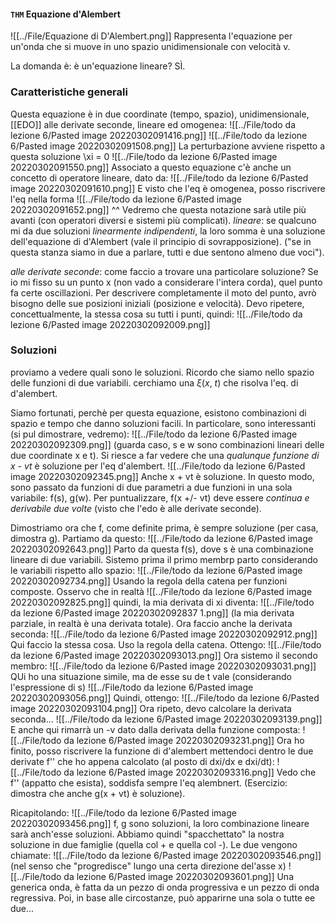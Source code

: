 #### `THM` Equazione d'Alembert
![[../File/Equazione di D'Alembert.png]]
Rappresenta l'equazione per un'onda che si muove in uno spazio unidimensionale con velocità v.

La domanda è: è un'equazione lineare? SÌ.

### Caratteristiche generali
Questa equazione è in due coordinate (tempo, spazio), unidimensionale, [[EDO]] alle derivate seconde, lineare ed omogenea:
![[../File/todo da lezione 6/Pasted image 20220302091416.png]]
![[../File/todo da lezione 6/Pasted image 20220302091508.png]]
La perturbazione avviene rispetto a questa soluzione \xi = 0
![[../File/todo da lezione 6/Pasted image 20220302091550.png]]
Associato a questo equazione c'è anche un concetto di operatore lineare, dato da:
![[../File/todo da lezione 6/Pasted image 20220302091610.png]]
E visto che l'eq è omogenea, posso riscrivere l'eq nella forma
![[../File/todo da lezione 6/Pasted image 20220302091652.png]]
^^ Vedremo che questa notazione sarà utile più avanti (con operatori diversi e sistemi più complicati).
_lineare_: se qualcuno mi da due soluzioni _linearmente indipendenti_, la loro somma è una soluzione dell'equazione di d'Alembert (vale il principio di sovrapposizione).
("se in questa stanza siamo in due a parlare, tutti e due sentono almeno due voci").

_alle derivate seconde_:
come faccio a trovare una particolare soluzione? Se io mi fisso su un punto x (non vado a considerare l'intera corda), quel punto fa certe oscillazioni. Per descrivere completamente il moto del punto, avrò bisogno delle sue posizioni iniziali (posizione e velocità). Devo ripetere, concettualmente, la stessa cosa su tutti i punti, quindi:
![[../File/todo da lezione 6/Pasted image 20220302092009.png]]

### Soluzioni
proviamo a vedere quali sono le soluzioni. Ricordo che siamo nello spazio delle funzioni di due variabili.
cerchiamo una $\xi(x,\ t)$ che risolva l'eq. di d'alembert.

Siamo fortunati, perchè per questa equazione, esistono combinazioni di spazio e tempo che danno soluzioni facili. In particolare, sono interessanti (si pul dimostrare, vedremo):
![[../File/todo da lezione 6/Pasted image 20220302092309.png]]
(guarda caso, s e w sono combinazioni lineari delle due coordinate x e t).
Si riesce a far vedere che una _qualunque funzione di x - vt_ è soluzione per l'eq d'alembert.
![[../File/todo da lezione 6/Pasted image 20220302092345.png]]
Anche x + vt è soluzione.
In questo modo, sono passato da funzioni di due parametri a due funzioni in una sola variabile: f(s), g(w).
Per puntualizzare, f(x +/- vt) deve essere _continua e derivabile due volte_ (visto che l'edo è alle derivate seconde).

Dimostriamo ora che f, come definite prima, è sempre soluzione (per casa, dimostra g).
Partiamo da questo:
![[../File/todo da lezione 6/Pasted image 20220302092643.png]]
Parto da questa f(s), dove s è una combinazione lineare di due variabili.
Sistemo prima il primo membrp
parto considerando le variabili rispetto allo spazio:
![[../File/todo da lezione 6/Pasted image 20220302092734.png]]
Usando la regola della catena per funzioni composte. Osservo che in realtà
![[../File/todo da lezione 6/Pasted image 20220302092825.png]]
quindi, la mia derivata di xi diventa:
![[../File/todo da lezione 6/Pasted image 20220302092837 1.png]]
(la mia derivata parziale, in realtà è una derivata totale).
Ora faccio anche la derivata seconda:
![[../File/todo da lezione 6/Pasted image 20220302092912.png]]
Qui faccio la stessa cosa. Uso la regola della catena.
Ottengo:
![[../File/todo da lezione 6/Pasted image 20220302093013.png]]
Ora sistemo il secondo membro:
![[../File/todo da lezione 6/Pasted image 20220302093031.png]]
QUi ho una situazione simile, ma de esse su de t vale (considerando l'espressione di s)
![[../File/todo da lezione 6/Pasted image 20220302093056.png]]
Quindi, ottengo:
![[../File/todo da lezione 6/Pasted image 20220302093104.png]]
Ora ripeto, devo calcolare la derivata seconda...
![[../File/todo da lezione 6/Pasted image 20220302093139.png]]
E anche qui rimarrà un -v dato dalla derivata della funzione composta:
![[../File/todo da lezione 6/Pasted image 20220302093231.png]]
Ora ho finito, posso riscrivere la funzione di d'alembert mettendoci dentro le due derivate f'' che ho appena calcolato (al posto di dxi/dx e dxi/dt):
![[../File/todo da lezione 6/Pasted image 20220302093316.png]]
Vedo che f'' (appatto che esista), soddisfa sempre l'eq alembnert.
(Esercizio: dimostra che anche g(x + vt) è soluzione).

Ricapitolando:
![[../File/todo da lezione 6/Pasted image 20220302093456.png]]
f, g sono soluzioni, la loro combinazione lineare sarà anch'esse soluzioni.
Abbiamo quindi "spacchettato" la nostra soluzione in due famiglie (quella col + e quella col -).
Le due vengono chiamate:
![[../File/todo da lezione 6/Pasted image 20220302093546.png]]
(nel senso che "progredisce" lungo una certa direzione del'asse x)
![[../File/todo da lezione 6/Pasted image 20220302093601.png]]
Una generica onda, è fatta da un pezzo di onda progressiva e un pezzo di onda regressiva. Poi, in base alle circostanze, può apparirne una sola o tutte ee due...
